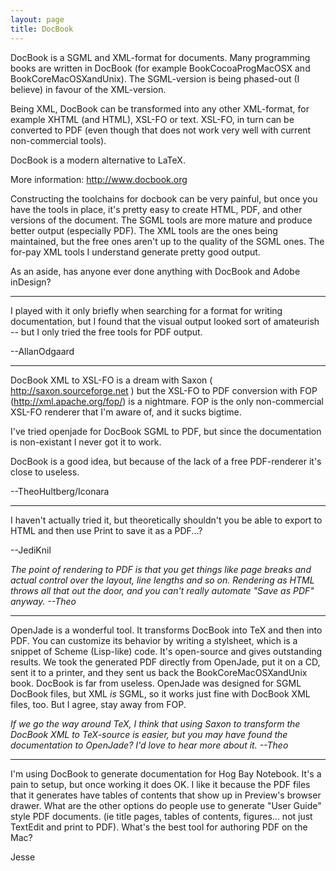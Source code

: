 ```yaml
---
layout: page
title: DocBook
---
```


DocBook is a SGML and XML-format for documents. Many programming books are written in DocBook (for example BookCocoaProgMacOSX and BookCoreMacOSXandUnix). The SGML-version is being phased-out (I believe) in favour of the XML-version.

Being XML, DocBook can be transformed into any other XML-format, for example XHTML (and HTML), XSL-FO or text. XSL-FO, in turn can be converted to PDF (even though that does not work very well with current non-commercial tools).

DocBook is a modern alternative to LaTeX.

More information: http://www.docbook.org

Constructing the toolchains for docbook can be very painful, but once you have the tools in place, it's pretty easy to create HTML, PDF, and other versions of the document.  The SGML tools are more mature and produce better output (especially PDF).  The XML tools are the ones being maintained, but the free ones aren't up to the quality of the SGML ones.  The for-pay XML tools I understand generate pretty good output.

As an aside, has anyone ever done anything with DocBook and Adobe inDesign?

----

I played with it only briefly when searching for a format for writing documentation, but I found that the visual output looked sort of amateurish -- but I only tried the free tools for PDF output.

--AllanOdgaard

----

DocBook XML to XSL-FO is a dream with Saxon ( http://saxon.sourceforge.net ) but the XSL-FO to PDF conversion with FOP (http://xml.apache.org/fop/) is a nightmare. FOP is the only non-commercial XSL-FO renderer that I'm aware of, and it sucks bigtime.

I've tried openjade for DocBook SGML to PDF, but since the documentation is non-existant I never got it to work.

DocBook is a good idea, but because of the lack of a free PDF-renderer it's close to useless. 

--TheoHultberg/Iconara

----

I haven't actually tried it, but theoretically shouldn't you be able to export to HTML and then use Print to save it as a PDF...?

--JediKnil

*The point of rendering to PDF is that you get things like page breaks and actual control over the layout, line lengths and so on. Rendering as HTML throws all that out the door, and you can't really automate "Save as PDF" anyway. --Theo* 

----

OpenJade is a wonderful tool. It transforms DocBook into TeX and then into PDF. You can customize its behavior by writing a stylsheet, which is a snippet of Scheme (Lisp-like) code. It's open-source and gives outstanding results. We took the generated PDF directly from OpenJade, put it on a CD, sent it to a printer, and they sent us back the BookCoreMacOSXandUnix book. DocBook is far from useless. OpenJade was designed for SGML DocBook files, but XML *is* SGML, so it works just fine with DocBook XML files, too. But I agree, stay away from FOP.

*If we go the way around TeX, I think that using Saxon to transform the DocBook XML to TeX-source is easier, but you may have found the documentation to OpenJade? I'd love to hear more about it. --Theo*

----

I'm using DocBook to generate documentation for Hog Bay Notebook. It's a pain to setup, but once working it does OK. I like it because the PDF files that it generates have tables of contents that show up in Preview's browser drawer. What are the other options do people use to generate "User Guide" style PDF documents. (ie title pages, tables of contents, figures... not just TextEdit and print to PDF). What's the best tool for authoring PDF on the Mac?

Jesse

